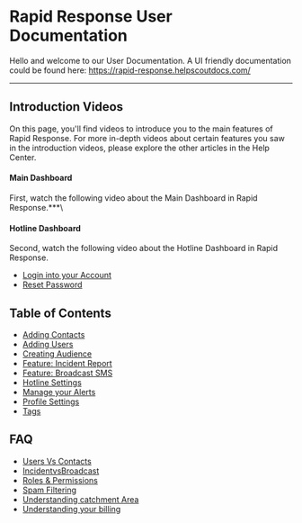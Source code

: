 # Rapid Response User Documentation

Hello and welcome to our User Documentation. A UI friendly documentation could be found here: https://rapid-response.helpscoutdocs.com/

---

  ## Introduction Videos
  On this page, you'll find videos to introduce you to the main features of Rapid Response. 
  For more in-depth videos about certain features you saw in the introduction videos, please explore the other articles in the Help Center.
  #### Main Dashboard
  First, watch the following video about the Main Dashboard in Rapid Response.***\
  #### Hotline Dashboard
  Second, watch the following video about the Hotline Dashboard in Rapid Response. 


- [Login into your Account](Login%20to%20your%20account.md)
- [Reset Password](Docs/Reset%20Password.md)

## Table of Contents
- [Adding Contacts](/Docs/Adding%20Contacts.md)
- [Adding Users](/Docs/Adding%20Users.md)
- [Creating Audience](Docs/Creating%20Audiences.md)
- [Feature: Incident Report](Docs/Feature:%20Incident%20Reporting.md)
- [Feature: Broadcast SMS](Docs/Feature:%20Broadcast%20SMS.md)
- [Hotline Settings](Docs/Hotline%20Settings.md)
- [Manage your Alerts](Docs/Manage%20your%20Alerts.md)
- [Profile Settings](Docs/Profile%20Settings.md)
- [Tags](Docs/Tags.md)

## FAQ
- [Users Vs Contacts](Docs/UsersvsContacts.md)
- [IncidentvsBroadcast](Docs/IncidentvsBroadcast.md)
- [Roles & Permissions](Docs/Roles%20&%20Permissions.md)
- [Spam Filtering](Docs/Spam%20Filtering.md)
- [Understanding catchment Area](Docs/Understanding%20Catchment%20Areas.md)
- [Understanding your billing](Docs/Understanding%20your%20billing.md)